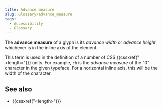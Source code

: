 ```yaml
---
title: Advance measure
slug: Glossary/advance_measure
tags:
  - Accessibility
  - Glossary
---
```


The **advance measure** of a glyph is its _advance width_ or _advance height_, whichever is in the inline axis of the element.

This term is used in the definition of a number of CSS {{cssxref("&lt;length&gt;")}} units.
For example, `ch` is the _advance measure_ of the "0" character in the given typeface.
For a horizontal inline axis, this will be the width of the character.

## See also

- {{cssxref("&lt;length&gt;")}}
